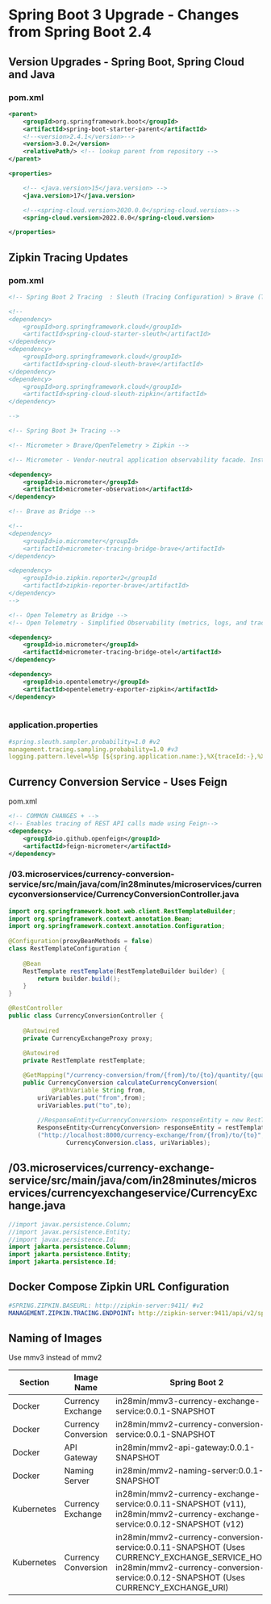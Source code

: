 # Spring Boot 3 Upgrade - Changes from Spring Boot 2.4

## Version Upgrades - Spring Boot, Spring Cloud and Java

### pom.xml

```xml
<parent>
    <groupId>org.springframework.boot</groupId>
    <artifactId>spring-boot-starter-parent</artifactId>
    <!--<version>2.4.1</version>-->
    <version>3.0.2</version>
    <relativePath/> <!-- lookup parent from repository -->
</parent>

<properties>

    <!-- <java.version>15</java.version> -->
    <java.version>17</java.version>

    <!--<spring-cloud.version>2020.0.0</spring-cloud.version>-->
    <spring-cloud.version>2022.0.0</spring-cloud.version>

</properties>
```

## Zipkin Tracing Updates

### pom.xml

```xml
<!-- Spring Boot 2 Tracing  : Sleuth (Tracing Configuration) > Brave (Tracer library) > Zipkin -->

<!-- 
<dependency>
    <groupId>org.springframework.cloud</groupId>
    <artifactId>spring-cloud-starter-sleuth</artifactId>
</dependency>
<dependency>
    <groupId>org.springframework.cloud</groupId>
    <artifactId>spring-cloud-sleuth-brave</artifactId>
</dependency>
<dependency>
    <groupId>org.springframework.cloud</groupId>
    <artifactId>spring-cloud-sleuth-zipkin</artifactId>
</dependency>

-->

<!-- Spring Boot 3+ Tracing -->

<!-- Micrometer > Brave/OpenTelemetry > Zipkin -->

<!-- Micrometer - Vendor-neutral application observability facade. Instrument your JVM-based application code without vendor lock-in.  Observation (Metrics & Logs) + Tracing.-->

<dependency>
    <groupId>io.micrometer</groupId>
    <artifactId>micrometer-observation</artifactId>
</dependency>

<!-- Brave as Bridge -->

<!--
<dependency>
    <groupId>io.micrometer</groupId>
    <artifactId>micrometer-tracing-bridge-brave</artifactId>
</dependency>

<dependency>
    <groupId>io.zipkin.reporter2</groupId
    <artifactId>zipkin-reporter-brave</artifactId>
</dependency>
-->

<!-- Open Telemetry as Bridge -->
<!-- Open Telemetry - Simplified Observability (metrics, logs, and traces) -->

<dependency>
    <groupId>io.micrometer</groupId>
    <artifactId>micrometer-tracing-bridge-otel</artifactId>
</dependency>

<dependency>
    <groupId>io.opentelemetry</groupId>
    <artifactId>opentelemetry-exporter-zipkin</artifactId>
</dependency>
  
```

### application.properties

```yaml
#spring.sleuth.sampler.probability=1.0 #v2
management.tracing.sampling.probability=1.0 #v3
logging.pattern.level=%5p [${spring.application.name:},%X{traceId:-},%X{spanId:-}]
```

## Currency Conversion Service - Uses Feign

pom.xml

```xml
<!-- COMMON CHANGES + -->
<!-- Enables tracing of REST API calls made using Feign-->
<dependency>
	<groupId>io.github.openfeign</groupId>
	<artifactId>feign-micrometer</artifactId>
</dependency>
``` 


### /03.microservices/currency-conversion-service/src/main/java/com/in28minutes/microservices/currencyconversionservice/CurrencyConversionController.java

```java
import org.springframework.boot.web.client.RestTemplateBuilder;
import org.springframework.context.annotation.Bean;
import org.springframework.context.annotation.Configuration;
 
@Configuration(proxyBeanMethods = false)
class RestTemplateConfiguration {
    
    @Bean
    RestTemplate restTemplate(RestTemplateBuilder builder) {
        return builder.build();
    }
}

@RestController
public class CurrencyConversionController {
	
	@Autowired
	private CurrencyExchangeProxy proxy;
	
    @Autowired
    private RestTemplate restTemplate;

	@GetMapping("/currency-conversion/from/{from}/to/{to}/quantity/{quantity}")
	public CurrencyConversion calculateCurrencyConversion(
			@PathVariable String from,
		uriVariables.put("from",from);
		uriVariables.put("to",to);
		
		//ResponseEntity<CurrencyConversion> responseEntity = new RestTemplate().getForEntity
		ResponseEntity<CurrencyConversion> responseEntity = restTemplate.getForEntity
		("http://localhost:8000/currency-exchange/from/{from}/to/{to}", 
				CurrencyConversion.class, uriVariables);
``` 		



## /03.microservices/currency-exchange-service/src/main/java/com/in28minutes/microservices/currencyexchangeservice/CurrencyExchange.java

```java
//import javax.persistence.Column;
//import javax.persistence.Entity;
//import javax.persistence.Id;
import jakarta.persistence.Column;
import jakarta.persistence.Entity;
import jakarta.persistence.Id;
```


## Docker Compose Zipkin URL Configuration
```yaml
#SPRING.ZIPKIN.BASEURL: http://zipkin-server:9411/ #v2
MANAGEMENT.ZIPKIN.TRACING.ENDPOINT: http://zipkin-server:9411/api/v2/spans #v3
```

## Naming of Images

Use mmv3 instead of mmv2

| Section | Image Name  | Spring Boot 2 | Spring Boot 3|
| -------- | ------------- | ------------- | ------------- |
| Docker | Currency Exchange | in28min/mmv3-currency-exchange-service:0.0.1-SNAPSHOT | in28min/mmv3-currency-exchange-service:0.0.1-SNAPSHOT|
| Docker | Currency Conversion  | in28min/mmv2-currency-conversion-service:0.0.1-SNAPSHOT  |in28min/mmv3-currency-conversion-service:0.0.1-SNAPSHOT|
| Docker | API Gateway  | in28min/mmv2-api-gateway:0.0.1-SNAPSHOT  |in28min/mmv3-api-gateway:0.0.1-SNAPSHOT|
| Docker | Naming Server | in28min/mmv2-naming-server:0.0.1-SNAPSHOT  |in28min/mmv3-naming-server:0.0.1-SNAPSHOT|
| Kubernetes | Currency Exchange | in28min/mmv2-currency-exchange-service:0.0.11-SNAPSHOT (v11), in28min/mmv2-currency-exchange-service:0.0.12-SNAPSHOT (v12)| in28min/mmv3-currency-exchange-service:0.0.11-SNAPSHOT (v11), in28min/mmv3-currency-exchange-service:0.0.12-SNAPSHOT (v12)|
| Kubernetes | Currency Conversion | in28min/mmv2-currency-conversion-service:0.0.11-SNAPSHOT (Uses CURRENCY_EXCHANGE_SERVICE_HOST), in28min/mmv2-currency-conversion-service:0.0.12-SNAPSHOT (Uses CURRENCY_EXCHANGE_URI)| in28min/mmv3-currency-conversion-service:0.0.11-SNAPSHOT (Uses CURRENCY_EXCHANGE_SERVICE_HOST), in28min/mmv3-currency-conversion-service:0.0.12-SNAPSHOT (Uses CURRENCY_EXCHANGE_URI)|
